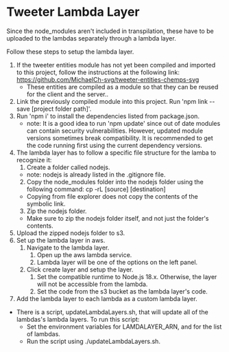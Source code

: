 # Tweeter Lambda Layer
Since the node_modules aren't included in transpilation, these have to be uploaded to the lambdas separately through a lambda layer.

Follow these steps to setup the lambda layer.

1. If the tweeter entities module has not yet been compiled and imported to this project, follow the instructions at the following link: https://github.com/MichaelCh-svg/tweeter-entities-chemps-svg
    - These entities are compiled as a module so that they can be reused for the client and the server..
2. Link the previously compiled module into this project. Run 'npm link --save [project folder path]'.
3. Run 'npm i' to install the dependencies listed from package.json.
    - note: It is a good idea to run 'npm update' since out of date modules can contain security vulnerabilities. However, updated module versions sometimes break compatibility. It is recommended to get the code running first using the current dependency versions.
4. The lambda layer has to follow a specific file structure for the lamba to recognize it:
    1. Create a folder called nodejs.
    - note: nodejs is already listed in the .gitignore file.
    2. Copy the node_modules folder into the nodejs folder using the following command: cp -rL [source] [destination]
    - Copying from file explorer does not copy the contents of the symbolic link. 
    3. Zip the nodejs folder.
    - Make sure to zip the nodejs folder itself, and not just the folder's contents.
5. Upload the zipped nodejs folder to s3. 
6. Set up the lambda layer in aws.
    1. Navigate to the lambda layer.
        1. Open up the aws lambda service.
        2. Lambda layer will be one of the options on the left panel.
    2. Click create layer and setup the layer.
        1. Set the compatible runtime to Node.js 18.x. Otherwise, the layer will not be accessible from the lambda.
        2. Set the code from the s3 bucket as the lambda layer's code.
7. Add the lambda layer to each lambda as a custom lambda layer.
- There is a script, updateLambdaLayers.sh, that will update all of the lambdas's lambda layers. To run this script:
    - Set the environment variables for LAMDALAYER_ARN, and for the list of lambdas. 
    - Run the script using ./updateLambdaLayers.sh.